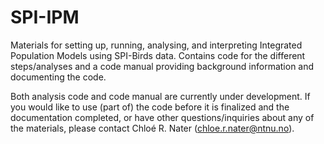 # SPI-IPM
Materials for setting up, running, analysing, and interpreting Integrated Population Models using SPI-Birds data.
Contains code for the different steps/analyses and a code manual providing background information and documenting the code.

Both analysis code and code manual are currently under development. 
If you would like to use (part of) the code before it is finalized and the documentation completed, or have other questions/inquiries about any of the materials, please contact Chloé R. Nater (chloe.r.nater@ntnu.no).
